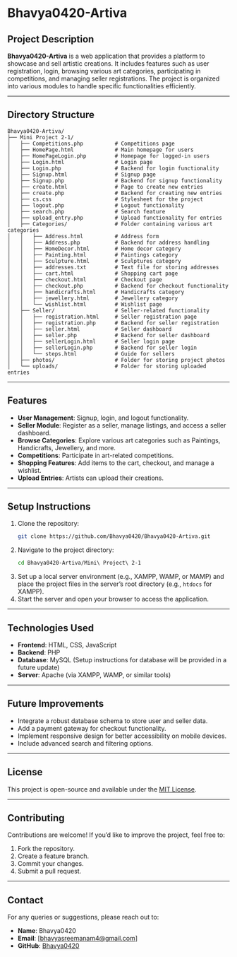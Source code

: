# Bhavya0420-Artiva

## Project Description
**Bhavya0420-Artiva** is a web application that provides a platform to showcase and sell artistic creations. It includes features such as user registration, login, browsing various art categories, participating in competitions, and managing seller registrations. The project is organized into various modules to handle specific functionalities efficiently.

---

## Directory Structure
```
Bhavya0420-Artiva/
├── Mini Project 2-1/
│   ├── Competitions.php          # Competitions page
│   ├── HomePage.html             # Main homepage for users
│   ├── HomePageLogin.php         # Homepage for logged-in users
│   ├── Login.html                # Login page
│   ├── Login.php                 # Backend for login functionality
│   ├── Signup.html               # Signup page
│   ├── Signup.php                # Backend for signup functionality
│   ├── create.html               # Page to create new entries
│   ├── create.php                # Backend for creating new entries
│   ├── cs.css                    # Stylesheet for the project
│   ├── logout.php                # Logout functionality
│   ├── search.php                # Search feature
│   ├── upload_entry.php          # Upload functionality for entries
│   ├── Categories/               # Folder containing various art categories
│   │   ├── Address.html          # Address form
│   │   ├── Address.php           # Backend for address handling
│   │   ├── HomeDecor.html        # Home decor category
│   │   ├── Painting.html         # Paintings category
│   │   ├── Sculpture.html        # Sculptures category
│   │   ├── addresses.txt         # Text file for storing addresses
│   │   ├── cart.html             # Shopping cart page
│   │   ├── checkout.html         # Checkout page
│   │   ├── checkout.php          # Backend for checkout functionality
│   │   ├── handicrafts.html      # Handicrafts category
│   │   ├── jewellery.html        # Jewellery category
│   │   └── wishlist.html         # Wishlist page
│   ├── Seller/                   # Seller-related functionality
│   │   ├── registration.html     # Seller registration page
│   │   ├── registration.php      # Backend for seller registration
│   │   ├── seller.html           # Seller dashboard
│   │   ├── seller.php            # Backend for seller dashboard
│   │   ├── sellerLogin.html      # Seller login page
│   │   ├── sellerLogin.php       # Backend for seller login
│   │   └── steps.html            # Guide for sellers
│   ├── photos/                   # Folder for storing project photos
│   └── uploads/                  # Folder for storing uploaded entries
```

---

## Features
- **User Management**: Signup, login, and logout functionality.
- **Seller Module**: Register as a seller, manage listings, and access a seller dashboard.
- **Browse Categories**: Explore various art categories such as Paintings, Handicrafts, Jewellery, and more.
- **Competitions**: Participate in art-related competitions.
- **Shopping Features**: Add items to the cart, checkout, and manage a wishlist.
- **Upload Entries**: Artists can upload their creations.

---

## Setup Instructions
1. Clone the repository:
   ```bash
   git clone https://github.com/Bhavya0420/Bhavya0420-Artiva.git
   ```
2. Navigate to the project directory:
   ```bash
   cd Bhavya0420-Artiva/Mini\ Project\ 2-1
   ```
3. Set up a local server environment (e.g., XAMPP, WAMP, or MAMP) and place the project files in the server’s root directory (e.g., `htdocs` for XAMPP).
4. Start the server and open your browser to access the application.

---

## Technologies Used
- **Frontend**: HTML, CSS, JavaScript
- **Backend**: PHP
- **Database**: MySQL (Setup instructions for database will be provided in a future update)
- **Server**: Apache (via XAMPP, WAMP, or similar tools)

---

## Future Improvements
- Integrate a robust database schema to store user and seller data.
- Add a payment gateway for checkout functionality.
- Implement responsive design for better accessibility on mobile devices.
- Include advanced search and filtering options.

---

## License
This project is open-source and available under the [MIT License](LICENSE).

---

## Contributing
Contributions are welcome! If you’d like to improve the project, feel free to:
1. Fork the repository.
2. Create a feature branch.
3. Commit your changes.
4. Submit a pull request.

---

## Contact
For any queries or suggestions, please reach out to:
- **Name**: Bhavya0420
- **Email**: [bhavyasreemanam4@gmail.com]
- **GitHub**: [Bhavya0420](https://github.com/Bhavya0420)

